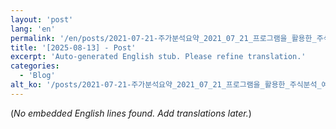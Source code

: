 ```yaml
---
layout: 'post'
lang: 'en'
permalink: '/en/posts/2021-07-21-주가분석요약_2021_07_21_프로그램을_활용한_주식분석_예상결과_12_32_48/'
title: '[2025-08-13] - Post'
excerpt: 'Auto-generated English stub. Please refine translation.'
categories:
  - 'Blog'
alt_ko: '/posts/2021-07-21-주가분석요약_2021_07_21_프로그램을_활용한_주식분석_예상결과_12_32_48/'
---
```


(*No embedded English lines found. Add translations later.*)
